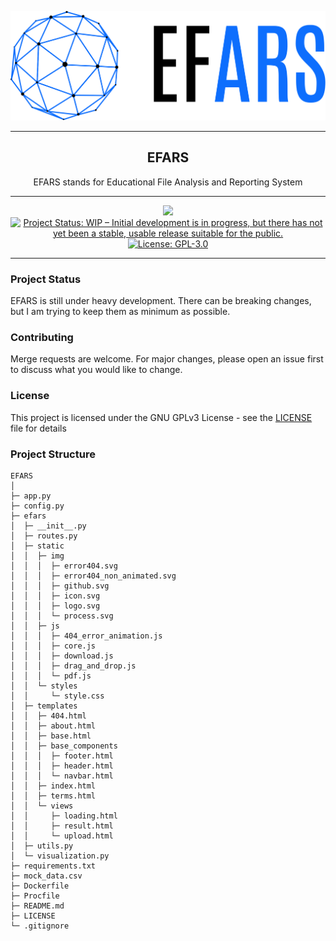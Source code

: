 <p align="center"><img width="800" src="./efars/static/img/logo.svg" alt="EFARS Logo"></p>

---

<h2 align='center'>EFARS</h2>
<p align='center'>EFARS stands for Educational File Analysis and Reporting System</p>

---
<p align='center'>

  <img src="https://img.shields.io/badge/Python-3.10.2-blue.svg">
  <a href="https://www.repostatus.org/#wip" target="_blank"><img src="https://www.repostatus.org/badges/latest/wip.svg" alt="Project Status: WIP – Initial development is in progress, but there has not yet been a stable, usable release suitable for the public."></a>
  <a href="https://www.gnu.org/licenses/gpl-3.0" target="_blank"><img src="https://img.shields.io/github/license/TheNavyInfantry/EFARS" alt="License: GPL-3.0"></a>

</p>

---

[//]: # (<p align='center'>EFARS aims to analyze the training data with data visualization and machine learning and present an analyzed data-oriented report to the user.</p>)


### Project Status
EFARS is still under heavy development. There can be breaking changes, but I am trying to keep them as minimum as possible.

### Contributing
Merge requests are welcome. For major changes, please open an issue first to discuss what you would like to change.

### License
This project is licensed under the GNU GPLv3 License - see the [LICENSE](LICENSE) file for details

### Project Structure
```
EFARS
│
├─ app.py
├─ config.py
├─ efars
│  ├─ __init__.py
│  ├─ routes.py
│  ├─ static
│  │  ├─ img
│  │  │  ├─ error404.svg
│  │  │  ├─ error404_non_animated.svg
│  │  │  ├─ github.svg
│  │  │  ├─ icon.svg
│  │  │  ├─ logo.svg
│  │  │  └─ process.svg
│  │  ├─ js
│  │  │  ├─ 404_error_animation.js
│  │  │  ├─ core.js
│  │  │  ├─ download.js
│  │  │  ├─ drag_and_drop.js
│  │  │  └─ pdf.js
│  │  └─ styles
│  │     └─ style.css
│  ├─ templates
│  │  ├─ 404.html
│  │  ├─ about.html
│  │  ├─ base.html
│  │  ├─ base_components
│  │  │  ├─ footer.html
│  │  │  ├─ header.html
│  │  │  └─ navbar.html
│  │  ├─ index.html
│  │  ├─ terms.html
│  │  └─ views
│  │     ├─ loading.html
│  │     ├─ result.html
│  │     └─ upload.html
│  ├─ utils.py
│  └─ visualization.py
├─ requirements.txt
├─ mock_data.csv
├─ Dockerfile
├─ Procfile
├─ README.md
├─ LICENSE
└─ .gitignore



```
